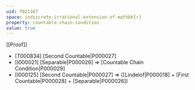 ```yaml
---
uid: T021167
space: indiscrete-irrational-extension-of-mathbb{r}
property: countable-chain-condition
value: true
---
```

[[Proof]]

* [T000834] [Second Countable|P000027]
* [I000021] [Separable|P000026] => [Countable Chain Condition|P000029]
* [I000125] [Second Countable|P000027] => ([Lindelof|P000018] + [First Countable|P000028] + [Separable|P000026])


